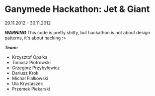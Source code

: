 
Ganymede Hackathon: Jet & Giant
=============
29.11.2012 - 30.11.2012


***WARNING*** This code is pretty shitty, but hackathon is not about design patterns, it's about hacking :>


***Team:***
* Krzysztof Opałka
* Tomasz Piotrowski
* Grzegorz Przybyłowicz
* Dariusz Krok
* Michał Fiałkowski
* Ula Krystaszek
* Przemek Piekarski
